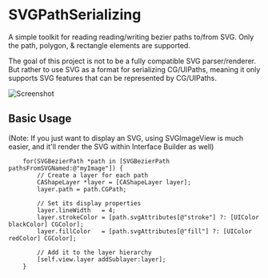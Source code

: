 # SVGPathSerializing
A simple toolkit for reading reading/writing bezier paths to/from SVG. Only the path, polygon, & rectangle elements are supported.

The goal of this project is not to be a fully compatible SVG parser/renderer. But rather to use SVG as a format for serializing CG/UIPaths, meaning it only supports SVG features that can be represented by CG/UIPaths.

![Screenshot](http://d.asgeirsson.is/1ktx0.png)

## Basic Usage

(Note: If you just want to display an SVG, using SVGImageView is much easier, and it'll render the SVG within Interface Builder as well)

```obj-c
    for(SVGBezierPath *path in [SVGBezierPath pathsFromSVGNamed:@"myImage"]) {
        // Create a layer for each path
        CAShapeLayer *layer = [CAShapeLayer layer];
        layer.path = path.CGPath;
        
        // Set its display properties
        layer.lineWidth   = 4;
        layer.strokeColor = [path.svgAttributes[@"stroke"] ?: [UIColor blackColor] CGColor];
        layer.fillColor   = [path.svgAttributes[@"fill"] ?: [UIColor redColor] CGColor];
    
        // Add it to the layer hierarchy
        [self.view.layer addSublayer:layer];
    }
```


